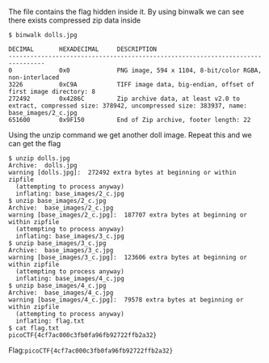 The file contains the flag hidden inside it. By using binwalk we can see there exists compressed zip data inside
```
$ binwalk dolls.jpg

DECIMAL       HEXADECIMAL     DESCRIPTION
--------------------------------------------------------------------------------
0             0x0             PNG image, 594 x 1104, 8-bit/color RGBA, non-interlaced
3226          0xC9A           TIFF image data, big-endian, offset of first image directory: 8
272492        0x4286C         Zip archive data, at least v2.0 to extract, compressed size: 378942, uncompressed size: 383937, name: base_images/2_c.jpg
651600        0x9F150         End of Zip archive, footer length: 22
```
Using the unzip command we get another doll image. Repeat this and we can get the flag
```
$ unzip dolls.jpg
Archive:  dolls.jpg
warning [dolls.jpg]:  272492 extra bytes at beginning or within zipfile
  (attempting to process anyway)
  inflating: base_images/2_c.jpg 
$ unzip base_images/2_c.jpg
Archive:  base_images/2_c.jpg
warning [base_images/2_c.jpg]:  187707 extra bytes at beginning or within zipfile
  (attempting to process anyway)
  inflating: base_images/3_c.jpg
$ unzip base_images/3_c.jpg
Archive:  base_images/3_c.jpg
warning [base_images/3_c.jpg]:  123606 extra bytes at beginning or within zipfile
  (attempting to process anyway)
  inflating: base_images/4_c.jpg
$ unzip base_images/4_c.jpg
Archive:  base_images/4_c.jpg
warning [base_images/4_c.jpg]:  79578 extra bytes at beginning or within zipfile
  (attempting to process anyway)
  inflating: flag.txt
$ cat flag.txt
picoCTF{4cf7ac000c3fb0fa96fb92722ffb2a32}
```
Flag:`picoCTF{4cf7ac000c3fb0fa96fb92722ffb2a32}`
